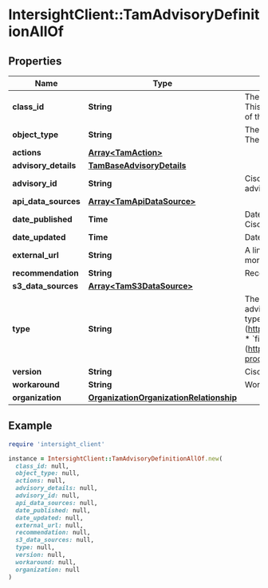 # IntersightClient::TamAdvisoryDefinitionAllOf

## Properties

| Name | Type | Description | Notes |
| ---- | ---- | ----------- | ----- |
| **class_id** | **String** | The fully-qualified name of the instantiated, concrete type. This property is used as a discriminator to identify the type of the payload when marshaling and unmarshaling data. | [default to &#39;tam.AdvisoryDefinition&#39;] |
| **object_type** | **String** | The fully-qualified name of the instantiated, concrete type. The value should be the same as the &#39;ClassId&#39; property. | [default to &#39;tam.AdvisoryDefinition&#39;] |
| **actions** | [**Array&lt;TamAction&gt;**](TamAction.md) |  | [optional] |
| **advisory_details** | [**TamBaseAdvisoryDetails**](TamBaseAdvisoryDetails.md) |  | [optional] |
| **advisory_id** | **String** | Cisco generated identifier for the published security advisory. | [optional] |
| **api_data_sources** | [**Array&lt;TamApiDataSource&gt;**](TamApiDataSource.md) |  | [optional] |
| **date_published** | **Time** | Date when the security advisory was first published by Cisco. | [optional] |
| **date_updated** | **Time** | Date when the security advisory was last updated by Cisco. | [optional] |
| **external_url** | **String** | A link to an external URL describing security Advisory in more details. | [optional] |
| **recommendation** | **String** | Recommended action to resolve the security advisory. | [optional] |
| **s3_data_sources** | [**Array&lt;TamS3DataSource&gt;**](TamS3DataSource.md) |  | [optional] |
| **type** | **String** | The type (field notice, security advisory etc.) of Intersight advisory. * &#x60;securityAdvisory&#x60; - Respresents the psirt alert type (https://tools.cisco.com/security/center/publicationListing.x). * &#x60;fieldNotice&#x60; - Respresents the field notice alert type (https://www.cisco.com/c/en/us/support/web/tsd-products-field-notice-summary.html). | [optional][default to &#39;securityAdvisory&#39;] |
| **version** | **String** | Cisco assigned advisory version after latest revision. | [optional] |
| **workaround** | **String** | Workarounds available for the advisory. | [optional] |
| **organization** | [**OrganizationOrganizationRelationship**](OrganizationOrganizationRelationship.md) |  | [optional] |

## Example

```ruby
require 'intersight_client'

instance = IntersightClient::TamAdvisoryDefinitionAllOf.new(
  class_id: null,
  object_type: null,
  actions: null,
  advisory_details: null,
  advisory_id: null,
  api_data_sources: null,
  date_published: null,
  date_updated: null,
  external_url: null,
  recommendation: null,
  s3_data_sources: null,
  type: null,
  version: null,
  workaround: null,
  organization: null
)
```

